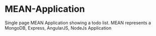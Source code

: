 # MEAN-Application

Single page MEAN Application showing a todo list.
MEAN represents a MongoDB, Express, AngularJS, NodeJs Application
